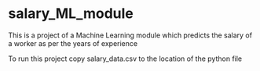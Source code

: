 # salary_ML_module
This is a project of a Machine Learning module which predicts the salary of a worker as per the years of experience

To run this project copy salary_data.csv to the location of the python file
